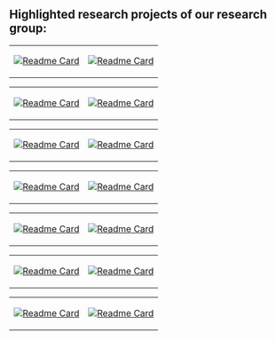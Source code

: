 ## Highlighted research projects of our research group:

<table>
<tr>
</tr>
  
<tr>
<td>
  
[![Readme Card](https://github-readme-stats.vercel.app/api/pin/?username=harlanhong&repo=CVPR2022-DaGAN)](https://github.com/harlanhong/CVPR2022-DaGAN)

</td>

<td>

[![Readme Card](https://github-readme-stats.vercel.app/api/pin/?username=MiZhenxing&repo=Switch-NeRF)](https://github.com/MiZhenxing/Switch-NeRF)

</td>
</tr>
</table>

<table>
<tr>
</tr>
<tr>

<td>
  
[![Readme Card](https://github-readme-stats.vercel.app/api/pin/?username=prismformore&repo=Multi-Task-Transformer)](https://github.com/prismformore/Multi-Task-Transformer)

</td>

<td>
  
[![Readme Card](https://github-readme-stats.vercel.app/api/pin/?username=MiZhenxing&repo=GBi-Net)](https://github.com/MiZhenxing/GBi-Net)

</td>

</tr>
</table>

<table>
<tr>
</tr>
<tr>

<td>
  
[![Readme Card](https://github-readme-stats.vercel.app/api/pin/?username=xulianuwa&repo=MCTformer)](https://github.com/xulianuwa/MCTformer)

</td>

<td>
  
[![Readme Card](https://github-readme-stats.vercel.app/api/pin/?username=danxuhk&repo=StructuredAttentionDepthEstimation)](https://github.com/danxuhk/StructuredAttentionDepthEstimation)

</td>

</tr>
</table>

<table>
<tr>
</tr>
<tr>

<td>
  
[![Readme Card](https://github-readme-stats.vercel.app/api/pin/?username=danxuhk&repo=ContinuousCRF-CNN)](https://github.com/danxuhk/ContinuousCRF-CNN)

</td>

<td>
  
[![Readme Card](https://github-readme-stats.vercel.app/api/pin/?username=harlanhong&repo=ICCV2023-MCNET)](https://github.com/harlanhong/ICCV2023-MCNET)

</td>

</tr>
</table>

<table>
<tr>

<td>
  
[![Readme Card](https://github-readme-stats.vercel.app/api/pin/?username=yangcaoai&repo=CoDA_NeurIPS2023)](https://github.com/yangcaoai/CoDA_NeurIPS2023)

</td>

<td>
  
[![Readme Card](https://github-readme-stats.vercel.app/api/pin/?username=prismformore&repo=seggen)](https://github.com/prismformore/seggen)

</td>

</tr>
</table>

<table>
<tr>

<td>
  
[![Readme Card](https://github-readme-stats.vercel.app/api/pin/?username=W-Ted&repo=UDC-NeRF)](https://github.com/W-Ted/UDC-NeRF)

</td>

<td>
  
[![Readme Card](https://github-readme-stats.vercel.app/api/pin/?username=BiDiff&repo=bidiff)](https://github.com/BiDiff/bidiff)

</td>

</tr>

</table>

<table>
<tr>

<td>
  
[![Readme Card](https://github-readme-stats.vercel.app/api/pin/?username=prismformore&repo=DiffusionMTL)](https://github.com/prismformore/DiffusionMTL)

</td>

<td>

[![Readme Card](https://github-readme-stats.vercel.app/api/pin/?username=andrea-pilzer&repo=unsup-stereo-depthGAN)](https://github.com/andrea-pilzer/unsup-stereo-depthGAN)

</td>

</tr>

</table>

